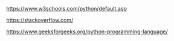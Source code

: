 https://www.w3schools.com/python/default.asp

https://stackoverflow.com/

https://www.geeksforgeeks.org/python-programming-language/